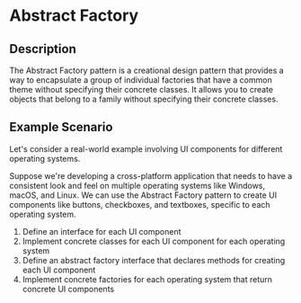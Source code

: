 # Abstract Factory

## Description

The Abstract Factory pattern is a creational design pattern that provides a way to encapsulate a group of individual factories that have a common theme without specifying their concrete classes. It allows you to create objects that belong to a family without specifying their concrete classes.

## Example Scenario

Let's consider a real-world example involving UI components for different operating systems.

Suppose we're developing a cross-platform application that needs to have a consistent look and feel on multiple operating systems like Windows, macOS, and Linux. We can use the Abstract Factory pattern to create UI components like buttons, checkboxes, and textboxes, specific to each operating system.

1. Define an interface for each UI component
2. Implement concrete classes for each UI component for each operating system
3. Define an abstract factory interface that declares methods for creating each UI component
4. Implement concrete factories for each operating system that return concrete UI components